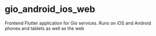 # gio_android_ios_web
Frontend Flutter application for Gio services. Runs on iOS and Android phones and tablets as well as the web
